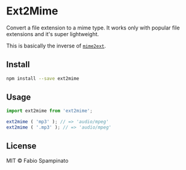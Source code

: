 # Ext2Mime

Convert a file extension to a mime type. It works only with popular file extensions and it's super lightweight.

This is basically the inverse of [`mime2ext`](https://github.com/fabiospampinato/mime2ext).

## Install

```sh
npm install --save ext2mime
```

## Usage

```ts
import ext2mime from 'ext2mime';

ext2mime ( 'mp3' ); // => 'audio/mpeg'
ext2mime ( '.mp3' ); // => 'audio/mpeg'
```

## License

MIT © Fabio Spampinato
